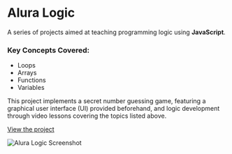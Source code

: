 # Alura Logic

A series of projects aimed at teaching programming logic using **JavaScript**.

### Key Concepts Covered:
- Loops
- Arrays
- Functions
- Variables

This project implements a secret number guessing game, featuring a graphical user interface (UI) provided beforehand, and logic development through video lessons covering the topics listed above.

[View the project](https://alura-logica-a6ta.vercel.app/)

![Alura Logic Screenshot](https://github.com/diandrade/alura-logica/assets/81432715/c34f2248-6c4b-4272-b17e-76a26efa6b7b)
